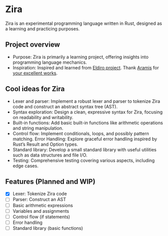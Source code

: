 # Zira

Zira is an experimental programming language written in Rust, designed as a learning and practicing purposes.

## Project overview

- Purpose: Zira is primarily a learning project, offering insights into programming language mechanics.
- Inspiration: Inspired and learned from [Eldiro project](https://github.com/lunacookies/eldiro). Thank [Aramis](https://xoria.org/) for [your excellent works](https://lunacookies.github.io/lang/).

## Cool ideas for Zira

- Lexer and parser: Implement a robust lexer and parser to tokenize Zira code and construct an abstract syntax tree (AST).
- Syntax exploration: Design a clean, expressive syntax for Zira, focusing on readability and writability.
- Built-in functions: Add basic built-in functions like arithmetic operations and string manipulation.
- Control flow: Implement conditionals, loops, and possibly pattern matching.
  Error Handling: Explore graceful error handling inspired by Rust’s Result and Option types.
- Standard library: Develop a small standard library with useful utilities such as data structures and file I/O.
- Testing: Comprehensive testing covering various aspects, including edge cases.

## Features (Planned and WIP)

- [x] Lexer: Tokenize Zira code
- [ ] Parser: Construct an AST
- [ ] Basic arithmetic expressions
- [ ] Variables and assignments
- [ ] Control flow (if statements)
- [ ] Error handling
- [ ] Standard library (basic functions)
